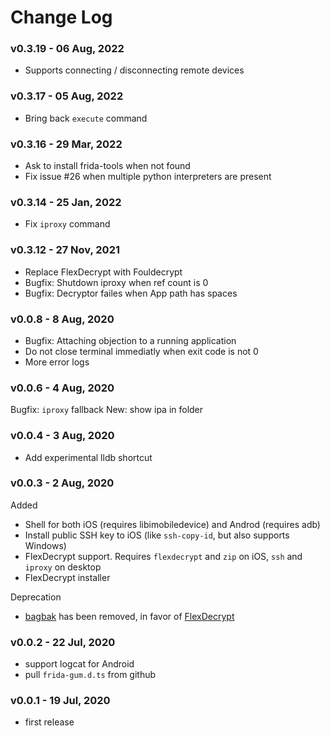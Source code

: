 # Change Log

### v0.3.19 - 06 Aug, 2022

* Supports connecting / disconnecting remote devices

### v0.3.17 - 05 Aug, 2022

* Bring back `execute` command

### v0.3.16 - 29 Mar, 2022

* Ask to install frida-tools when not found
* Fix issue #26 when multiple python interpreters are present

### v0.3.14 - 25 Jan, 2022

* Fix `iproxy` command

### v0.3.12 - 27 Nov, 2021

* Replace FlexDecrypt with Fouldecrypt
* Bugfix: Shutdown iproxy when ref count is 0
* Bugfix: Decryptor failes when App path has spaces

### v0.0.8 - 8 Aug, 2020

* Bugfix: Attaching objection to a running application
* Do not close terminal immediatly when exit code is not 0
* More error logs

### v0.0.6 - 4 Aug, 2020

Bugfix: `iproxy` fallback
New: show ipa in folder

### v0.0.4 - 3 Aug, 2020

* Add experimental lldb shortcut

### v0.0.3 - 2 Aug, 2020

Added

* Shell for both iOS (requires libimobiledevice) and Androd (requires adb)
* Install public SSH key to iOS (like `ssh-copy-id`, but also supports Windows)
* FlexDecrypt support. Requires `flexdecrypt` and `zip` on iOS, `ssh` and `iproxy` on desktop
* FlexDecrypt installer

Deprecation

* [bagbak](https://github.com/ChiChou/bagbak) has been removed, in favor of [FlexDecrypt](https://github.com/JohnCoates/flexdecrypt)

### v0.0.2 - 22 Jul, 2020

* support logcat for Android
* pull `frida-gum.d.ts` from github

### v0.0.1 - 19 Jul, 2020

* first release
